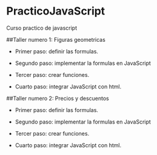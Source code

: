 # PracticoJavaScript
Curso practico de javascript

##Taller numero 1: Figuras geometricas

- Primer paso: definir las formulas.

- Segundo paso: implementar la formulas en JavaScript

- Tercer paso: crear funciones.

- Cuarto paso: integrar JavaScript con html.

##Taller numero 2: Precios y descuentos

- Primer paso: definir las formulas.

- Segundo paso: implementar la formulas en JavaScript

- Tercer paso: crear funciones.

- Cuarto paso: integrar JavaScript con html.